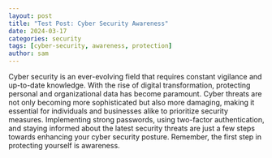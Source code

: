 ```yaml
---
layout: post
title: "Test Post: Cyber Security Awareness"
date: 2024-03-17
categories: security
tags: [cyber-security, awareness, protection]
author: sam
---
```


Cyber security is an ever-evolving field that requires constant vigilance and up-to-date knowledge. With the rise of digital transformation, protecting personal and organizational data has become paramount. Cyber threats are not only becoming more sophisticated but also more damaging, making it essential for individuals and businesses alike to prioritize security measures. Implementing strong passwords, using two-factor authentication, and staying informed about the latest security threats are just a few steps towards enhancing your cyber security posture. Remember, the first step in protecting yourself is awareness.

